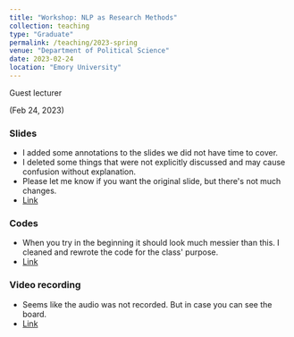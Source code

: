 ```yaml
---
title: "Workshop: NLP as Research Methods"
collection: teaching
type: "Graduate"
permalink: /teaching/2023-spring
venue: "Department of Political Science"
date: 2023-02-24
location: "Emory University"
---
```




Guest lecturer

(Feb 24, 2023)

### Slides
* I added some annotations to the slides we did not have time to cover.
* I deleted some things that were not explicitly discussed and may cause confusion without explanation.
* Please let me know if you want the original slide, but there's not much changes.
* [Link](https://docs.google.com/presentation/d/17FyqbkA0MpfBbtqc1ZBku17cS9xP-qZyGBvDHk5m8cQ/edit?usp=sharing)

### Codes
* When you try in the beginning it should look much messier than this. I cleaned and rewrote the code for the class' purpose.
* [Link](https://colab.research.google.com/drive/1rpp73-Nb-vnnjub6til8cMUgDfmR1qnB?usp=sharing)

### Video recording
* Seems like the audio was not recorded. But in case you can see the board.
* [Link](https://emory.zoom.us/rec/play/Xg68-04Jt8LMf8EstBXDlkb5SKVNSRU1GJ65_B9E-7wOyGKxBfJ0keqIRtyqpEHULu-eRImZtFlv-g-n.q1xDfbU_b-0Oaqqc?continueMode=true&_x_zm_rtaid=hLyWhsqwSbOINMYi5LSo0g.1677511156135.1bad88a895ec6a5b28f8800a10f346e9&_x_zm_rhtaid=555)
